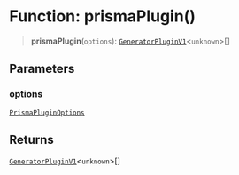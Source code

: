 # Function: prismaPlugin()

> **prismaPlugin**(`options`): [`GeneratorPluginV1`](../../generator/interfaces/GeneratorPluginV1.md)\<`unknown`\>[]

## Parameters

### options

[`PrismaPluginOptions`](../interfaces/PrismaPluginOptions.md)

## Returns

[`GeneratorPluginV1`](../../generator/interfaces/GeneratorPluginV1.md)\<`unknown`\>[]
